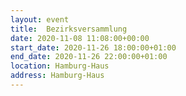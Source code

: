```yaml
---
layout: event
title:  Bezirksversammlung
date: 2020-11-08 11:08:00+00:00
start_date: 2020-11-26 18:00:00+01:00
end_date: 2020-11-26 22:00:00+01:00
location: Hamburg-Haus
address: Hamburg-Haus
---
```

